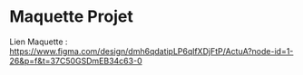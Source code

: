# Maquette Projet
Lien Maquette :		https://www.figma.com/design/dmh6qdatipLP6qlfXDjFtP/ActuA?node-id=1-26&p=f&t=37C50GSDmEB34c63-0
